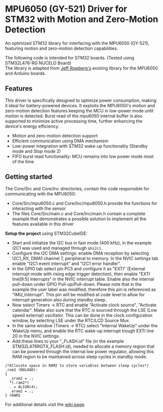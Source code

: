 # **MPU6050 (GY-521) Driver for STM32 with Motion and Zero-Motion Detection**

An optimized STM32 library for interfacing with the MPU6050 (GY-521), featuring motion and zero-motion detection capabilities.  

The following code is intended for STM32 boards. (Tested using STM32L476-RG NUCELO Board)  
The library is adapted from [Jeff Rowberg's](https://github.com/ElectronicCats/mpu6050/blob/master/src/MPU6050.cpp) existing library for the MPU6050 and Arduino boards.

## Features

This driver is specifically designed to optimize power consumption, making it ideal for battery-powered devices. It exploits the MPU6050's motion and zero-motion detection features keeping the MCU in low-power mode until motion is detected. Burst read of the mpu6050 internal buffer is also supported to minimize active processing time, further enhancing the device's energy efficiency.

- Motion and zero-motion detection support
- Efficient communication using DMA mechanism
- Low-power integration with STM32 wake-up functionality (Standby mode and Stop mode 2)
- FIFO burst read functionality: MCU remains into low power mode most of the time

## Getting started

The Core/Src and Core/Inc directories, contain the code responsible for communicating with the MPU6050:  

- Core/Src/mpu6050.c and Core/Inc/mpu6050.h provide the functions for interacting with the sensor
- The files Core/Src/main.c and Core/Inc/main.h contain a complete example that demonstrates a possible solution to implement all the features available in this driver

**Setup the project** using STM32CubeIDE:
- Start and initialize the I2C bus in fast mode (400 kHz), in the example I2C1 was used and managed through `&hi2c1`.
- Configure the I2C DMA settings: enable DMA reception by selecting I2C1_RX, DMA1 channel 7, peripheral to memory. In the NVIC settings tab enable "I2C1 event interrupt" and "I2C1 error handler".
- In the GPIO tab select pin PC5 and configure it as "EXTI" (External interrupt mode with rising edge trigger detection), then enable "EXTI line[9:5] interrupts" in the NVIC interrupt table. Enable also the internal pull-down under GPIO Pull-up/Pull-down. Please note that in the example the user label was modified, therefore this pin is referenced as "IMU_Interrupt". This pin will be modified at code level to allow for interrupt generation also during standby sleep.
- Now select Timers -> RTC and enable "Activate clock source", "Activate calendar". Make also sure that the RTC is sourced through the LSE (Low speed external) oscillator. This can be done in the clock configuration window, by selecting LSE under the RTC/LCD Source Mux.
- In the same window (Timers -> RTC) select "Internal WakeUp" under the WakeUp menu, and enable the RTC wake-up interrupt trough EXTI line 20 in the NVIC settings.
- Add these lines to your "_FLASH.id" file (in the example STM32L476RGTX_FLASH.id), needed to allocate a memory region that can be powered through the internal low power regulator, allowing this RAM region to be maintained across sleep cycles in standby mode.
```
/*Allocate space in RAM2 to store variables between sleep cycles*/
.ram2 (NOLOAD):
{
  _sram2 = .;
  *(.ram2*)
  . = ALIGN(4);
  _eram2 = .;
} >RAM2
```
For additional details visit the [wiki page](https://github.com/MarcoMiglio/stm32_mpu6050/wiki).
